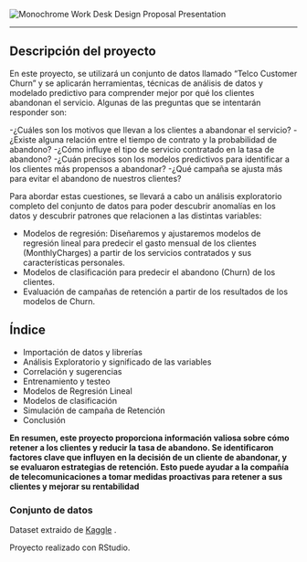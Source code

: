 
![Monochrome Work Desk Design Proposal Presentation](https://github.com/Sandragalvez/SandraGalvez/assets/150555767/02a2877e-2c1d-4fa5-b345-d2958f5ebe94)







<!--__El objetivo de este proyecto es realizar un análisis de datos del conjunto "Telco Customer Churn". En él se explorará el conjunto de datos para analizar los factores que influyen en la tasa de abandono de los clientes de una empresa de telecomunicaciones. Predecir por un lado, el gasto de los clientes y por otro lado predecir los clientes en riesgo de cambiar de compañía en el mes en curso y realizar un modelo predictivo y una simulación de una campaña para retener a los clientes.__
-->

-------------------------------------------------

## Descripción del proyecto


En este proyecto, se utilizará un conjunto de datos llamado “Telco Customer Churn” y se aplicarán herramientas, técnicas de análisis de datos y modelado predictivo para comprender mejor por qué los clientes abandonan el servicio. Algunas de las preguntas que se intentarán responder son:

-¿Cuáles son los motivos que llevan a los clientes a abandonar el servicio?
-¿Existe alguna relación entre el tiempo de contrato y la probabilidad de abandono?
-¿Cómo influye el tipo de servicio contratado en la tasa de abandono?
-¿Cuán precisos son los modelos predictivos para identificar a los clientes más propensos a abandonar?
-¿Qué campaña se ajusta más para evitar el abandono de nuestros clientes?

Para abordar estas cuestiones, se llevará a cabo un análisis exploratorio completo del conjunto de datos para poder descubrir anomalías en los datos y descubrir patrones que relacionen a las distintas variables:

- Modelos de regresión: Diseñaremos y ajustaremos modelos de regresión lineal para predecir el gasto mensual de los clientes (MonthlyCharges) a partir de los servicios contratados y sus características personales.
- Modelos de clasificación para predecir el abandono (Churn) de los clientes.
- Evaluación de campañas de retención a partir de los resultados de los modelos de Churn.


## Índice 

- Importación de datos y librerías
- Análisis Exploratorio y significado de las variables
- Correlación y sugerencias
- Entrenamiento y testeo
- Modelos de Regresión Lineal
- Modelos de clasificación
- Simulación de campaña de Retención
- Conclusión

**En resumen, este proyecto proporciona información valiosa sobre cómo retener a los clientes y reducir la tasa de abandono. Se identificaron factores clave que influyen en la decisión de un cliente de abandonar, y se evaluaron estrategias de retención. Esto puede ayudar a la compañía de telecomunicaciones a tomar medidas proactivas para retener a sus clientes y mejorar su rentabilidad**


### Conjunto de datos 

Dataset extraido de [Kaggle](https://www.kaggle.com/) .



Proyecto realizado con RStudio.

